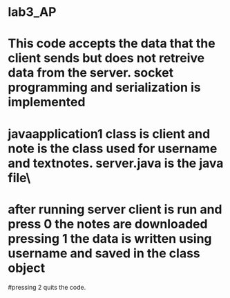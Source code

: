 # lab3_AP
# This code accepts the data that the client sends but does not retreive data from the server. socket programming and serialization is implemented
# javaapplication1 class is client and note is the class used for username and textnotes. server.java is the java file\
# after running server client is run and press 0 the notes are downloaded pressing 1 the data is written using username and saved in the class object
#pressing 2 quits the code.
